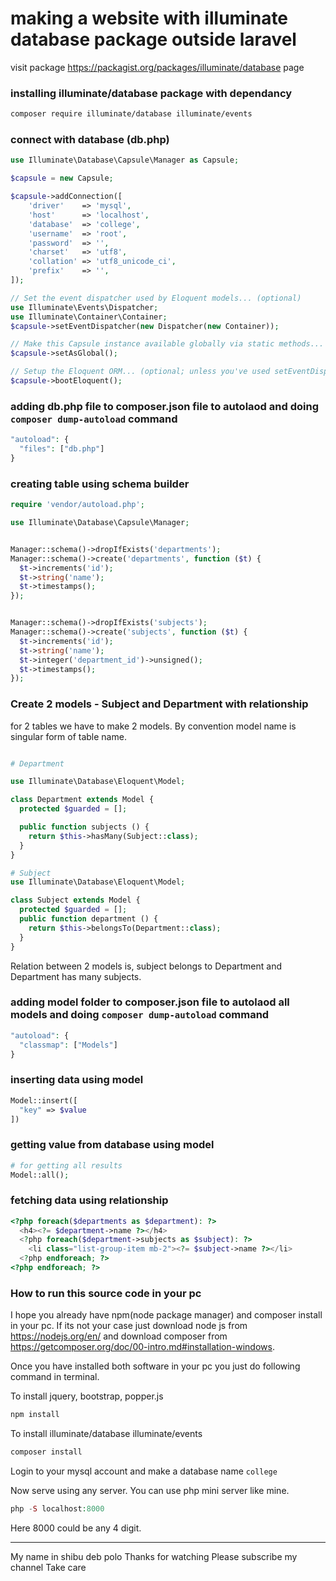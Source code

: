 
# making a website with illuminate database package outside laravel     

visit package https://packagist.org/packages/illuminate/database page      


### installing illuminate/database package  with dependancy   

~~~bash
composer require illuminate/database illuminate/events 
~~~

### connect with database (db.php)

~~~php
use Illuminate\Database\Capsule\Manager as Capsule;

$capsule = new Capsule;

$capsule->addConnection([
    'driver'    => 'mysql',
    'host'      => 'localhost',
    'database'  => 'college',
    'username'  => 'root',
    'password'  => '',
    'charset'   => 'utf8',
    'collation' => 'utf8_unicode_ci',
    'prefix'    => '',
]);

// Set the event dispatcher used by Eloquent models... (optional)
use Illuminate\Events\Dispatcher;
use Illuminate\Container\Container;
$capsule->setEventDispatcher(new Dispatcher(new Container));

// Make this Capsule instance available globally via static methods... (optional)
$capsule->setAsGlobal();

// Setup the Eloquent ORM... (optional; unless you've used setEventDispatcher())
$capsule->bootEloquent(); 
~~~


### adding db.php file to composer.json file to autolaod and doing `composer dump-autoload` command 

~~~php
"autoload": {
  "files": ["db.php"]
}
~~~


### creating table using schema builder    

~~~php
require 'vendor/autoload.php';

use Illuminate\Database\Capsule\Manager;


Manager::schema()->dropIfExists('departments');
Manager::schema()->create('departments', function ($t) {
  $t->increments('id');
  $t->string('name');
  $t->timestamps();
});


Manager::schema()->dropIfExists('subjects');
Manager::schema()->create('subjects', function ($t) {
  $t->increments('id');
  $t->string('name');
  $t->integer('department_id')->unsigned();
  $t->timestamps();
});

~~~

### Create 2 models - Subject and Department with relationship        

for 2 tables we have to make 2 models. By convention model name is singular form of table name. 

~~~php

# Department

use Illuminate\Database\Eloquent\Model;

class Department extends Model {
  protected $guarded = [];

  public function subjects () {
    return $this->hasMany(Subject::class);
  }
}

# Subject
use Illuminate\Database\Eloquent\Model;

class Subject extends Model {
  protected $guarded = [];
  public function department () {
    return $this->belongsTo(Department::class);
  }
}

~~~


Relation between 2 models is, subject belongs to Department and Department has many subjects. 

### adding model folder to composer.json file to autolaod all models and doing `composer dump-autoload`  command    

~~~php
"autoload": {
  "classmap": ["Models"]
}
~~~

### inserting data using model    

~~~php
Model::insert([
  "key" => $value
])
~~~


### getting value from database using model    

~~~php
# for getting all results    
Model::all();
~~~


### fetching data using relationship    

~~~php
<?php foreach($departments as $department): ?>
  <h4><?= $department->name ?></h4>
  <?php foreach($department->subjects as $subject): ?>
    <li class="list-group-item mb-2"><?= $subject->name ?></li>
  <?php endforeach; ?>
<?php endforeach; ?>
~~~


### How to run this source code in your pc

I hope you already have npm(node package manager) and composer install in your pc. If its not your case just download node js from https://nodejs.org/en/ and download composer from  https://getcomposer.org/doc/00-intro.md#installation-windows.    

Once you have installed both software in your pc you just do following command in terminal.       




To install jquery, bootstrap, popper.js   

~~~bash
npm install 
~~~

To install illuminate/database illuminate/events     

~~~bash
composer install 
~~~

Login to your mysql account and make a database name `college`    

Now serve using any server. You can use php mini server like mine.   

~~~php
php -S localhost:8000     
~~~

Here 8000 could be any 4 digit.      

<hr>
My name in shibu deb polo       
Thanks for watching       
Please subscribe my channel       
Take care



















